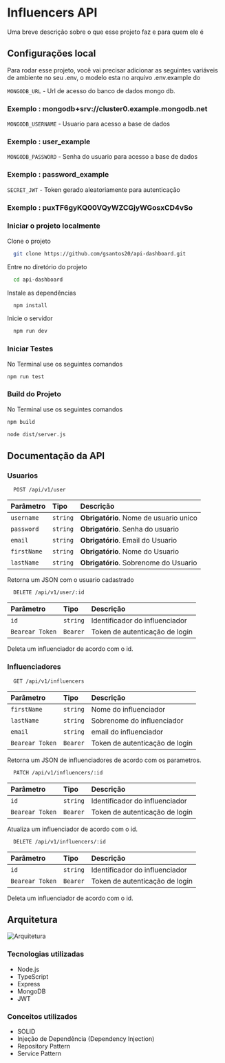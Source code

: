 
# Influencers API

Uma breve descrição sobre o que esse projeto faz e para quem ele é


## Configurações local

Para rodar esse projeto, você vai precisar adicionar as seguintes variáveis de ambiente no seu .env, o modelo esta no arquivo .env.example do

`MONGODB_URL` - Url de acesso do banco de dados mongo db.

### Exemplo : mongodb+srv://cluster0.example.mongodb.net

`MONGODB_USERNAME` - Usuario para acesso a base de dados

### Exemplo : user_example 

`MONGODB_PASSWORD` - Senha do usuario para acesso a base de dados

### Exemplo : password_example

`SECRET_JWT` - Token gerado aleatoriamente para autenticação

### Exemplo : puxTF6gyKQ00VQyWZCGjyWGosxCD4vSo

### Iniciar o projeto localmente

Clone o projeto

```bash
  git clone https://github.com/gsantos20/api-dashboard.git
```

Entre no diretório do projeto

```bash
  cd api-dashboard
```

Instale as dependências

```bash
  npm install
```

Inicie o servidor

```bash
  npm run dev
```

### Iniciar Testes

No Terminal use os seguintes comandos

```bash
npm run test
```

### Build do Projeto

No Terminal use os seguintes comandos

```bash
npm build

node dist/server.js
```


## Documentação da API


### Usuarios

```http
  POST /api/v1/user
```

| Parâmetro   | Tipo       | Descrição                           |
| :---------- | :--------- | :---------------------------------- |
| `username` | `string` | **Obrigatório**. Nome de usuario unico |
| `password` | `string` | **Obrigatório**. Senha do usuario |
| `email` | `string` | **Obrigatório**. Email do Usuario |
| `firstName` | `string` | **Obrigatório**. Nome do Usuario |
| `lastName` | `string` | **Obrigatório**. Sobrenome do Usuario |

Retorna um JSON com o usuario cadastrado

```http
  DELETE /api/v1/user/:id
```

| Parâmetro   | Tipo       | Descrição                                   |
| :---------- | :--------- | :------------------------------------------ |
| `id`      | `string` | Identificador do influenciador |      
| `Bearear Token`      | `Bearer` | Token de autenticação de login |

Deleta um influenciador de acordo com o id.


### Influenciadores

```http
  GET /api/v1/influencers
```

| Parâmetro   | Tipo       | Descrição                                   |
| :---------- | :--------- | :------------------------------------------ |
| `firstName`      | `string` | Nome do influenciador |
| `lastName`      | `string` | Sobrenome do influenciador |
| `email`      | `string` | email do influenciador |
| `Bearear Token`      | `Bearer` | Token de autenticação de login |

Retorna um JSON de influenciadores de acordo com os parametros.


```http
  PATCH /api/v1/influencers/:id
```

| Parâmetro   | Tipo       | Descrição                                   |
| :---------- | :--------- | :------------------------------------------ |
| `id`      | `string` | Identificador do influenciador |      
| `Bearear Token`      | `Bearer` | Token de autenticação de login |

Atualiza um influenciador de acordo com o id.

```http
  DELETE /api/v1/influencers/:id
```

| Parâmetro   | Tipo       | Descrição                                   |
| :---------- | :--------- | :------------------------------------------ |
| `id`      | `string` | Identificador do influenciador |      
| `Bearear Token`      | `Bearer` | Token de autenticação de login |

Deleta um influenciador de acordo com o id.


## Arquitetura

![Arquitetura](https://i.imgur.com/nyutXgY.png)
####
### Tecnologias utilizadas

- Node.js
- TypeScript
- Express
- MongoDB
- JWT

### Conceitos utilizados

- SOLID
- Injeção de Dependência (Dependency Injection)
- Repository Pattern
- Service Pattern


